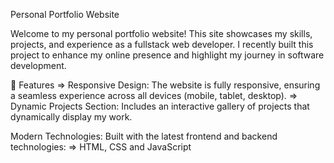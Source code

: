 Personal Portfolio Website

Welcome to my personal portfolio website! This site showcases my skills, projects, and experience as a fullstack web developer. I recently built this project to enhance my online presence and highlight my journey in software development.

🌟 Features
=> Responsive Design: The website is fully responsive, ensuring a seamless experience across all devices (mobile, tablet, desktop).
=> Dynamic Projects Section: Includes an interactive gallery of projects that dynamically display my work.

Modern Technologies: Built with the latest frontend and backend technologies:
   => HTML, CSS and JavaScript
